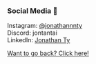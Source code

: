 ### Social Media 📱
Instagram: [@jonathannnty](https://www.instagram.com/jonathannnty/)\
Discord: jontantai\
LinkedIn: [Jonathan Ty](https://www.linkedin.com/in/jonathan-ty/)

[Want to go back? Click here!](index.md)
